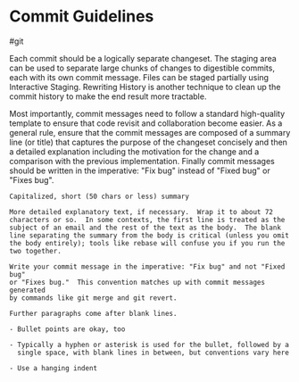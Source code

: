 # Commit Guidelines
#git 

Each commit should be a logically separate changeset. The staging area can be used to separate large chunks of changes to digestible commits, each with its own commit message. Files can be staged partially using Interactive Staging. Rewriting History is another technique to clean up the commit history to make the end result more tractable.

Most importantly, commit messages need to follow a standard high-quality template to ensure that code revisit and collaboration become easier. As a general rule, ensure that the commit messages are composed of a summary line (or title) that captures the purpose of the changeset concisely and then a detailed explanation including the motivation for the change and a comparison with the previous implementation. Finally commit messages should be written in the imperative: "Fix bug" instead of "Fixed bug" or "Fixes bug".

```text
Capitalized, short (50 chars or less) summary

More detailed explanatory text, if necessary.  Wrap it to about 72
characters or so.  In some contexts, the first line is treated as the
subject of an email and the rest of the text as the body.  The blank
line separating the summary from the body is critical (unless you omit
the body entirely); tools like rebase will confuse you if you run the
two together.

Write your commit message in the imperative: "Fix bug" and not "Fixed bug"
or "Fixes bug."  This convention matches up with commit messages generated
by commands like git merge and git revert.

Further paragraphs come after blank lines.

- Bullet points are okay, too

- Typically a hyphen or asterisk is used for the bullet, followed by a
  single space, with blank lines in between, but conventions vary here

- Use a hanging indent
```